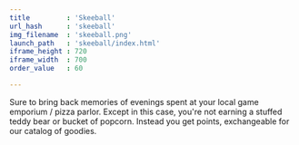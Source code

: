 ```yaml
---
title         : 'Skeeball'
url_hash      : 'skeeball'
img_filename  : 'skeeball.png'
launch_path   : 'skeeball/index.html'
iframe_height : 720
iframe_width  : 700
order_value   : 60

---
```

Sure to bring back memories of evenings spent at your local game emporium / pizza parlor. Except in this case, you're not earning a stuffed teddy bear or bucket of popcorn. Instead you get points, exchangeable for our catalog of goodies.